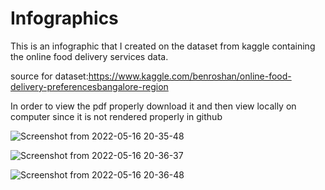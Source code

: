 # Infographics
This is an infographic that I created on the dataset from kaggle containing the online food delivery services data.

source for dataset:https://www.kaggle.com/benroshan/online-food-delivery-preferencesbangalore-region

In order to view the pdf properly download it and then view locally on computer since it is not rendered properly in github


![Screenshot from 2022-05-16 20-35-48](https://user-images.githubusercontent.com/51358612/168624722-3671365f-db55-4f0e-a6cf-df11c9d8a193.png)


![Screenshot from 2022-05-16 20-36-37](https://user-images.githubusercontent.com/51358612/168624742-b947a80a-c090-4914-8702-0be889e0c1dc.png)


![Screenshot from 2022-05-16 20-36-48](https://user-images.githubusercontent.com/51358612/168624766-677dad1b-658e-4dc6-9d08-d3ae0171ed6b.png)
